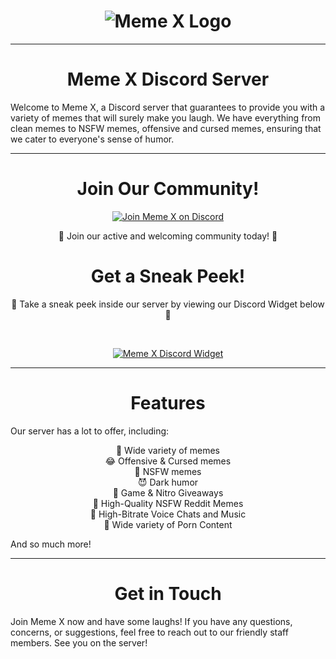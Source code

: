 <div align="center">

# ![Meme X Logo](https://cdn.discordapp.com/icons/850301137147658261/20f0f1652e822178a4976b423d0bcc7b.jpg?size=100)

</div>

---

<div align="center">

# Meme X Discord Server

</div>

Welcome to Meme X, a Discord server that guarantees to provide you with a variety of memes that will surely make you laugh. We have everything from clean memes to NSFW memes, offensive and cursed memes, ensuring that we cater to everyone's sense of humor.

---

<div align="center">

# Join Our Community!

</div>

<div align="center">

[![Join Meme X on Discord](https://img.shields.io/discord/850301137147658261?color=7289DA&label=Join%20Meme%20X%20on%20Discord&logo=discord&logoColor=white&style=for-the-badge)](https://discord.gg/memex)

</div>

<div align="center">

🎉 Join our active and welcoming community today! 🎉

</div>

<div align="center">

# Get a Sneak Peek!

</div>

<div align="center">

👀 Take a sneak peek inside our server by viewing our Discord Widget below 👀

<br>

[![Meme X Discord Widget](https://i.imgur.com/JzoJfzs.png)](https://discord.gg/memex)

</div>

---

<div align="center">

# Features

</div>

Our server has a lot to offer, including:

<div align="center">

💬 Wide variety of memes<br>
😂 Offensive & Cursed memes<br>
🔞 NSFW memes<br>
😈 Dark humor<br>
🎁 Game & Nitro Giveaways<br>
🐒 High-Quality NSFW Reddit Memes<br>
🎵 High-Bitrate Voice Chats and Music<br>
💋 Wide variety of Porn Content<br>

</div>

And so much more!

---

<div align="center">

# Get in Touch

</div>

Join Meme X now and have some laughs! If you have any questions, concerns, or suggestions, feel free to reach out to our friendly staff members. See you on the server!
